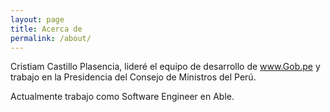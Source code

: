 ```yaml
---
layout: page
title: Acerca de
permalink: /about/
---
```


Cristiam Castillo Plasencia, lideré el equipo de desarrollo de www.Gob.pe
y trabajo en la Presidencia del Consejo de Ministros del Perú.

Actualmente trabajo como Software Engineer en Able. 

